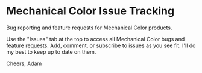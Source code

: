 # Mechanical Color Issue Tracking
Bug reporting and feature requests for Mechanical Color products.

Use the "Issues" tab at the top to access all Mechanical Color bugs and feature requests. Add, comment, or subscribe to issues as you see fit. I'll do my best to keep up to date on them.

Cheers,
Adam

